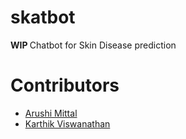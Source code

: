 # skatbot
<b> WIP </b>
Chatbot for Skin Disease prediction

# Contributors

- <a href="https://github.com/arushi-mittal/"> Arushi Mittal </a>
- <a href="https://github.com/nickinack"> Karthik Viswanathan </a>
